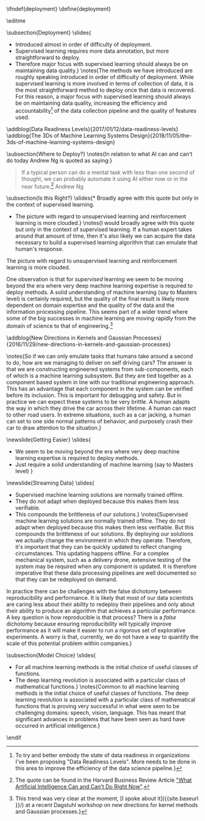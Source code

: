 \ifndef{deployment}
\define{deployment}

\editme

\subsection{Deployment}
\slides{
* Introduced almost in order of difficulty of deployment.
* Supervised learning requires more data annotation, but more straightforward to deploy.
* Therefore major focus with supervised learning should always be on maintaining data quality.}
\notes{The methods we have introduced are roughly speaking introduced in order of difficulty of deployment. While supervised learning is more involved in terms of collection of data, it is the most straightforward method to deploy once that data is recovered. For this reason, a major focus with supervised learning should always be on maintaining data quality, increasing the efficiency and accountability[^datareadiness] of the data collection pipeline and the quality of features used.

[^datareadiness]: To try and better embody the state of data readiness in organizations I've been proposing "Data Readiness Levels". More needs to be done in this area to improve the efficiency of the data science pipeline.} 

\addblog{Data Readiness Levels}{2017/01/12/data-readiness-levels}
\addblog{The 3Ds of Machine Learning Systems Design}{2018/11/05/the-3ds-of-machine-learning-systems-design}

\subsection{Where to Deploy?}
\notes{In relation to what AI can and can't do today Andrew Ng is quoted as saying:}

> If a typical person can do a mental task with less than one second of thought, we can probably automate it using AI either now or in the near future.[^ngquote]
> Andrew Ng

[^ngquote]: The quote can be found in the Harvard Business Review Article ["What Artificial Intelligence Can and Can't Do Right Now"](https://hbr.org/2016/11/what-artificial-intelligence-can-and-cant-do-right-now).

\subsection{Is this Right?}
\slides{* Broadly agree with this quote but only in the context of supervised learning.
* The picture with regard to unsupervised learning and reinforcement learning is more clouded.}
\notes{I would broadly agree with this quote but only in the context of supervised learning. If a human expert takes around that amount of time, then it's also likely we can acquire the data necessary to build a supervised learning algorithm that can emulate that human's response.

The picture with regard to unsupervised learning and reinforcement learning is more clouded. 

One observation is that for *supervised* learning we seem to be moving beyond the era where very deep machine learning expertise is required to deploy methods. A solid understanding of machine learning (say to Masters level) is certainly required, but the quality of the final result is likely more dependent on domain expertise and the quality of the data and the information processing pipeline. This seems part of a wider trend where some of the big successes in machine learning are moving rapidly from the domain of science to that of engineering.[^dontpanic]

[^dontpanic]: This trend was very clear at the moment, [I spoke about it]({{site.baseurl }}/) at a recent Dagstuhl workshop on new directions for kernel methods and Gaussian processes.} 

\addblog{New Directions in Kernels and Gaussian Processes}{2016/11/29/new-directions-in-kernels-and-gaussian-processes}

\notes{So if we can only emulate tasks that humans take around a second to do, how are we managing to deliver on self driving cars? The answer is that we are constructing engineered systems from sub-components, each of which is a machine learning subsystem. But they are tied together as a component based system in line with our traditional engineering approach. This has an advantage that each component in the system can be verified before its inclusion. This is important for debugging and safety. But in practice we can expect these systems to be very brittle. A human adapts the way in which they drive the car across their lifetime. A human can react to other road users. In extreme situations, such as a car jacking, a human can set to one side normal patterns of behavior, and purposely crash their car to draw attention to the situation.}


\newslide{Getting Easier}
\slides{
* We seem to be moving beyond the era where very deep machine learning expertise is required to deploy methods.
* Just require a  solid understanding of machine learning (say to Masters level)
}

\newslide{Streaming Data}
\slides{
* Supervised machine learning solutions are normally trained offline.
* They do not adapt when deployed because this makes them less verifiable.
* This compounds the brittleness of our solutions.}
\notes{Supervised machine learning solutions are normally trained offline. They do not adapt when deployed because this makes them less verifiable. But this compounds the brittleness of our solutions. By deploying our solutions we actually change the environment in which they operate. Therefore, it's important that they can be quickly updated to reflect changing circumstances. This updating happens offline. For a complex mechanical system, such as a delivery drone, extensive testing of the system may be required when any component is updated. It is therefore imperative that these data processing pipelines are well documented so that they can be redeployed on demand. 

In practice there can be challenges with the false dichotomy between reproducibility and performance. It is likely that most of our data scientists are caring less about their ability to redeploy their pipelines and only about their ability to produce an algorithm that achieves a particular performance. A key question is how reproducible is that process? There is a *false* dichotomy because ensuring reproducibility will typically improve performance as it will make it easier to run a rigorous set of explorative experiments. A worry is that, currently, we do not have a way to quantify the scale of this potential problem within companies.}


\subsection{Model Choice}
\slides{
* For  all machine learning methods is the initial choice of useful classes of functions.
* The deep learning revolution is associated with a particular class of mathematical functions.}
\notes{Common to all machine learning methods is the initial choice of useful classes of functions. The deep learning revolution is associated with a particular class of mathematical functions that is proving very successful in what were seen to be challenging domains: speech, vision, language. This has meant that significant advances in problems that have been seen as hard have occurred in artificial intelligence.}


\endif


<!-- Machine learning solutions When we deploy our solutions in the real world, we find that the situation is more complex. ThereAnother potential problem with our rush to supervised learning solutions is the false dichotomy between reproducibility and performance. Across Amazon we are using data science to design solutions which are deployed into production.  -->


<!-- It also requires more expertise on the machine learning side to develop and deploy solutions in un, and requires more expertise.  -->

<!-- such as avoiding a crash, to deliberately ram into another vehicle -->
<!-- To deliver complex solutions, like self driving cars, many sub-components from a  -->

<!-- Domain expertise becomWith regard to deIn particular, we are moving beyond the era where there is a short -->


